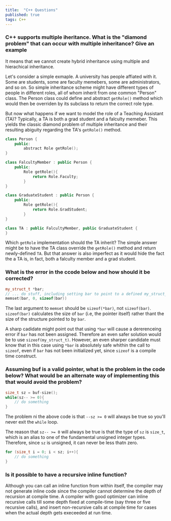 ```yaml
---
title:  "C++ Questions"
published: true
tags: C++
---
```


### C++ supports multiple iheritance. What is the "diamond problem" that can occur with multiple inheritance? Give an example

It means that we cannot create hybrid inheritance using multiple and hierachical inheritance.

Let's consider a simple exmaple. A university has people affiated with it. Some are students, some are faculty memebers, some are administrators, and so on. So simple inheritance scheme might have different types of people in different roles, all of whom inherit from one common "Person" class. The Person class could define and abstract `getRole()` method which would then be overriden by its subclass to return the correct role type.

But now what happens if we want to model the role of a Teaching Assistant (TA)? Typically, a TA is both a grad student and a falculty memeber. This yields the classic diamond problem of multiple inheritance and their resulting abiguity regarding the TA's `getRole()` method.

```cpp
class Person {
    public:
        abstract Role getRole();
}

class FalcultyMember : public Person {
    public:
        Role getRole(){
            return Role.Faculty;
        }
}

class GraduateStudent : public Person {
    public:
        Role getRole(){
            return Role.GradStudent;
        }
}

class TA : public FalcultyMember, public GraduateStudent {
}
```

Which `getRole` implementation should the TA inherit? The simple answer might be to have the TA class override the `getRole()` method and return newly-defined `TA`. But that answer is also imperfect as it would hide the fact the a TA is, in fact, both a falculty member and a grad student.

### What is the error in the ccode below and how should it be corrected?

```cpp
my_struct_t *bar;
// ... do stuff, including setting bar to point to a defined my_struct_t object...
memset(bar, 0, sizeof(bar))
```

The last argument to `memset` should be `sizeof(*bar)`, not `sizeof(bar)`. `sizeof(bar)` calculates the size of `bar` (i.e, the pointer itself) rather thant the size of the structure pointed to by `bar`.

A sharp cadidate might point out that using `*bar` will cause a dererenceing error if `bar` has not been assigned. Therefore an even safer solution would be to use `sizeof(my_struct_t)`. However, an even sharper candidate must know that in this case using `*bar` is absolutely safe whithin the call to `sizeof`, even if `bar` has not been initialized yet, since `sizeof` is a compile time construct.

### Assuming buf is a valid pointer, what is the problem in the code below? What would be an alternate way of implementing this that would avoid the problem?

```cpp
size_t sz = buf-size();
while(sz-- >= 0){
    // do something
}
```

The problem ni the above code is that `--sz >= 0` will always be true so you'll never exit the `while` loop.

The reason that `sz-- >= 0` will always be true is that the type of `sz` is `size_t`, which is an alias to one of the fundamental  unsigned integer types. Therefore, since `sz` is unsigned, it can never be less thatn zero.

```cpp
for (size_t i = 0; i < sz; i++){
    // do something
}
```

### Is it possible to have a recursive inline function?

Although you can call an inline function from within itself, the compiler may not generate inline code since the compiler cannot determine the depth of recursion at compile time. A compiler with good optimizer can inline recursive calls till some depth fixed at compile-time (say three or five recursive calls), and insert non-recursive calls at compile time for cases when the actual depth gets execeeded at run time.
